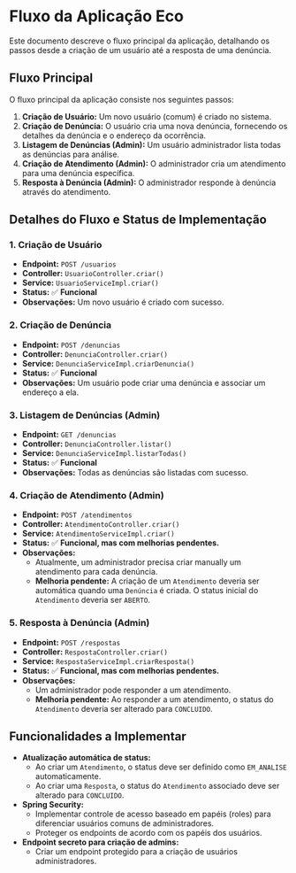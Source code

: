 # Fluxo da Aplicação Eco

Este documento descreve o fluxo principal da aplicação, detalhando os passos desde a criação de um usuário até a resposta de uma denúncia.

## Fluxo Principal

O fluxo principal da aplicação consiste nos seguintes passos:

1.  **Criação de Usuário:** Um novo usuário (comum) é criado no sistema.
2.  **Criação de Denúncia:** O usuário cria uma nova denúncia, fornecendo os detalhes da denúncia e o endereço da ocorrência.
3.  **Listagem de Denúncias (Admin):** Um usuário administrador lista todas as denúncias para análise.
4.  **Criação de Atendimento (Admin):** O administrador cria um atendimento para uma denúncia específica.
5.  **Resposta à Denúncia (Admin):** O administrador responde à denúncia através do atendimento.

## Detalhes do Fluxo e Status de Implementação

### 1. Criação de Usuário

*   **Endpoint:** `POST /usuarios`
*   **Controller:** `UsuarioController.criar()`
*   **Service:** `UsuarioServiceImpl.criar()`
*   **Status:** ✅ **Funcional**
*   **Observações:** Um novo usuário é criado com sucesso.

### 2. Criação de Denúncia

*   **Endpoint:** `POST /denuncias`
*   **Controller:** `DenunciaController.criar()`
*   **Service:** `DenunciaServiceImpl.criarDenuncia()`
*   **Status:** ✅ **Funcional**
*   **Observações:** Um usuário pode criar uma denúncia e associar um endereço a ela.

### 3. Listagem de Denúncias (Admin)

*   **Endpoint:** `GET /denuncias`
*   **Controller:** `DenunciaController.listar()`
*   **Service:** `DenunciaServiceImpl.listarTodas()`
*   **Status:** ✅ **Funcional**
*   **Observações:** Todas as denúncias são listadas com sucesso.

### 4. Criação de Atendimento (Admin)

*   **Endpoint:** `POST /atendimentos`
*   **Controller:** `AtendimentoController.criar()`
*   **Service:** `AtendimentoServiceImpl.criar()`
*   **Status:** ✅ **Funcional, mas com melhorias pendentes.**
*   **Observações:**
    *   Atualmente, um administrador precisa criar manually um atendimento para cada denúncia.
    *   **Melhoria pendente:** A criação de um `Atendimento` deveria ser automática quando uma `Denúncia` é criada. O status inicial do `Atendimento` deveria ser `ABERTO`.

### 5. Resposta à Denúncia (Admin)

*   **Endpoint:** `POST /respostas`
*   **Controller:** `RespostaController.criar()`
*   **Service:** `RespostaServiceImpl.criarResposta()`
*   **Status:** ✅ **Funcional, mas com melhorias pendentes.**
*   **Observações:**
    *   Um administrador pode responder a um atendimento.
    *   **Melhoria pendente:** Ao responder a um atendimento, o status do `Atendimento` deveria ser alterado para `CONCLUIDO`.

## Funcionalidades a Implementar

*   **Atualização automática de status:**
    *   Ao criar um `Atendimento`, o status deve ser definido como `EM_ANALISE` automaticamente.
    *   Ao criar uma `Resposta`, o status do `Atendimento` associado deve ser alterado para `CONCLUIDO`.
*   **Spring Security:**
    *   Implementar controle de acesso baseado em papéis (roles) para diferenciar usuários comuns de administradores.
    *   Proteger os endpoints de acordo com os papéis dos usuários.
*   **Endpoint secreto para criação de admins:**
    *   Criar um endpoint protegido para a criação de usuários administradores.
